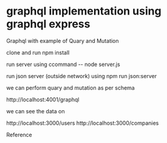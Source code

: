 # graphql implementation using graphql express


 Graphql with example of  Quary and Mutation
 
  clone and  run npm install
  
  run server  using ccommand -- node server.js
  
  run json server (outside network) using npm run json:server
  
  
   we can perform  quary and  mutation as per schema
   
   http://localhost:4001/graphql
   
   
   we can see the data on 
   
   http://localhost:3000/users
   http://localhost:3000/companies
  
  
  Reference 
